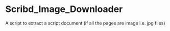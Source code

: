 # Scribd_Image_Downloader
A script to extract a script document (if all the pages are image i.e. jpg files)
